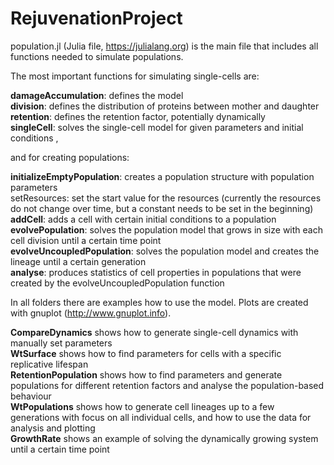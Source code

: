 # RejuvenationProject

population.jl (Julia file, https://julialang.org) is the main file that includes all functions needed to simulate populations.

The most important functions for simulating single-cells are:

**damageAccumulation**: defines the model<br/>
**division**: defines the distribution of proteins between mother and daughter<br/>
**retention**: defines the retention factor, potentially dynamically<br/>
**singleCell**: solves the single-cell model for given parameters and initial conditions ,

and for creating populations:

**initializeEmptyPopulation**: creates a population structure with population parameters<br/>
setResources: set the start value for the resources (currently the resources do not change over time, but a constant needs to be set in the beginning)<br/>
**addCell**: adds a cell with certain initial conditions to a population<br/>
**evolvePopulation**: solves the population model that grows in size with each cell division until a certain time point<br/>
**evolveUncoupledPopulation**: solves the population model and creates the lineage until a certain generation<br/>
**analyse**: produces statistics of cell properties in populations that were created by the evolveUncoupledPopulation function

In all folders there are examples how to use the model. Plots are created with gnuplot (http://www.gnuplot.info).

**CompareDynamics** shows how to generate single-cell dynamics with manually set parameters<br/>
**WtSurface** shows how to find parameters for cells with a specific replicative lifespan<br/>
**RetentionPopulation** shows how to find parameters and generate populations for different retention factors and analyse the population-based behaviour <br/>
**WtPopulations** shows how to generate cell lineages up to a few generations with focus on all individual cells, and how to use the data for analysis and plotting<br/>
**GrowthRate** shows an example of solving the dynamically growing system until a certain time point

